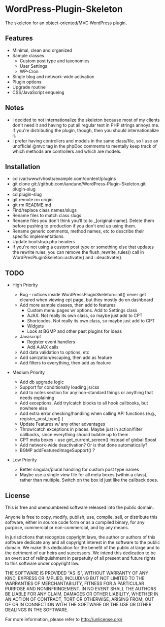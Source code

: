 # WordPress-Plugin-Skeleton

The skeleton for an object-oriented/MVC WordPress plugin.


## Features

* Minimal, clean and organized
* Sample classes
	* Custom post type and taxonomies
	* User Settings
	* WP-Cron
* Single blog and network-wide activation
* Plugin options
* Upgrade routine
* CSS/JavaScript enqueing

## Notes

* I decided to not internationalize the skeleton because most of my clients don't need it and having to put all regular text in PHP strings annoys me. If you're distributing the plugin, though, then you should internationalize it.
* I prefer having controllers and models in the same class/file, so I use an unofficial @mvc tag in the phpDoc comments to mentally keep track of which methods are controllers and which are models. 


## Installation

* cd /var/www/vhosts/example.com/content/plugins
* git clone git://github.com/iandunn/WordPress-Plugin-Skeleton.git plugin-slug
* cd plugin-slug
* git remote rm origin
* git rm README.md
* Find/replace class names/slugs
* Rename files to match class slugs
* Rename files you don't think you'll to to _[original-name]. Delete them before pushing to production if you don't end up using them.
* Rename generic comments, method names, etc to describe their specific implementations. 
* Update bootstrap.php headers
* If you're not using a custom post type or something else that updates the rewrite rules, you can remove the flush_rewrite_rules() call in WordPresPluginSkeleton::activate() and ::deactivate().


## TODO

* High Priority
	* Bug - notices inside WordPressPluginSkeleton::init() never get cleared when viewing cpt page, but they mostly do on dashboard
	* Add more sample classes, then add to features
		* Custom menu pages w/ options. Add to Settings class
		* AJAX. Not really its own class, so maybe just add to CPT
		* Shortcodes. Not really its own class, so maybe just add to CPT
		* Widgets
		* Look at BGMP and other past plugins for ideas
	* Javascript
		* Register event handlers
		* Add AJAX calls
	* Add data validation to options, etc 
	* Add sanization/escaping, then add as feature
	* Add filters to everything, then add as feature
	
* Medium Priority
	* Add db upgrade logic
	* Support for conditionally loading js/css
	* Add to notes section for any non-standard things or anything that needs explaining
	* Add exceptions. Add try/catch blocks to all hook callbooks, but nowhere else
	* Add extra error checking/handling when calling API functions (e.g., register_post_type() )
	* Update Features w/ any other advantages
	* Throw/catch exceptions in places. Maybe just in action/filter callbacks, since everything should bubble up to them
	* CPT meta boxes - use get_current_screen() instead of global $post
	* Add network-wide deactivation? Or is that done automatically?
	* BGMP addFeaturedImageSupport() ?
	
* Low Priority
	* Better singular/plural handling for custom post type names
	* Maybe use a single view file for all meta boxes (within a class), rather than multiple. Switch on the box id just like the callback does.
	
## License

This is free and unencumbered software released into the public domain.

Anyone is free to copy, modify, publish, use, compile, sell, or
distribute this software, either in source code form or as a compiled
binary, for any purpose, commercial or non-commercial, and by any
means.

In jurisdictions that recognize copyright laws, the author or authors
of this software dedicate any and all copyright interest in the
software to the public domain. We make this dedication for the benefit
of the public at large and to the detriment of our heirs and
successors. We intend this dedication to be an overt act of
relinquishment in perpetuity of all present and future rights to this
software under copyright law.

THE SOFTWARE IS PROVIDED "AS IS", WITHOUT WARRANTY OF ANY KIND,
EXPRESS OR IMPLIED, INCLUDING BUT NOT LIMITED TO THE WARRANTIES OF
MERCHANTABILITY, FITNESS FOR A PARTICULAR PURPOSE AND NONINFRINGEMENT.
IN NO EVENT SHALL THE AUTHORS BE LIABLE FOR ANY CLAIM, DAMAGES OR
OTHER LIABILITY, WHETHER IN AN ACTION OF CONTRACT, TORT OR OTHERWISE,
ARISING FROM, OUT OF OR IN CONNECTION WITH THE SOFTWARE OR THE USE OR
OTHER DEALINGS IN THE SOFTWARE.

For more information, please refer to <http://unlicense.org/>